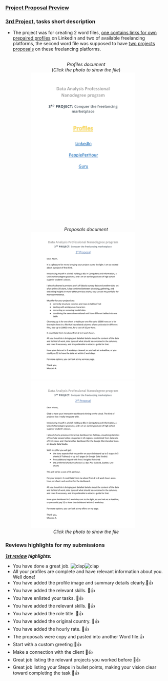 ### [Project Proposal Preview](https://cutt.ly/3rd-proj---Conquer-the-freelancing-marketplaces_Proposals) 

### [3rd Project](https://cutt.ly/3rd-proj---Conquer-the-freelancing-marketplaces_Proposals), tasks short description

- The project was for creating 2 word files, [one contains links for own prepaired profiles](https://cutt.ly/3rd-proj---Conquer-the-freelancing-marketplaces_Profiles) on LinkedIn and two of available freelancing platforms, the second word file was supposed to have [two projects proposals](https://cutt.ly/3rd-proj---Conquer-the-freelancing-marketplaces_Proposals) on these freelancing platforms.

<div align="center">

<br>*Profiles document*<br>(*Click the photo to show the file*)<br>
<a title="A photo of profiles document" href="https://cutt.ly/3rd-proj---Conquer-the-freelancing-marketplaces_Profiles"><img alt="Profiles document" width="325px" style="margin-right:20px" src="images/Profiles.jpg"></a>
<br>
<br>
*Proposals document*<br>
<a title="A photo of first proposal" href="https://cutt.ly/3rd-proj---Conquer-the-freelancing-marketplaces_Proposals"><img alt="First propsal" width="325px" style="margin-right:20px" src="images/Proposals_1.jpg"></a>
<a title="A photo of second propsal" href="https://cutt.ly/3rd-proj---Conquer-the-freelancing-marketplaces_Proposals"><img alt="Second propsal" width="325x" style="margin-right:20px" src="images/Proposals_2.jpg"></a>
<br>
*Click the photo to show the file*
</div>

### Reviews highlights for my submissions

*__[1st review](https://cutt.ly/3rd-proj---Conquer-the-freelancing-marketplaces_Review) highlights:__*

- You have done a great job. <img alt="clap" src="https://review.udacity.com/assets/images/emojis/clap.png" width=20><img alt="clap" src="https://review.udacity.com/assets/images/emojis/clap.png" width=20><br>
- All your profiles are complete and have relevant information about you. Well done!
- You have added the profile image and summary details clearly.💯👍
- You have added the relevant skills. 💯👍
- You have enlisted your tasks. 💯👍
- You have added the relevant skills. 💯👍
- You have added the role title. 💯👍
- You have added the original country. 💯👍
- You have added the hourly rate. 💯👍
- The proposals were copy and pasted into another Word file.👍
- Start with a custom greeting 💯👍
- Make a connection with the client 💯👍
- Great job listing the relevant projects you worked before 💯👍
- Great job listing your Steps in bullet points, making your vision clear toward completing the task 💯👍
